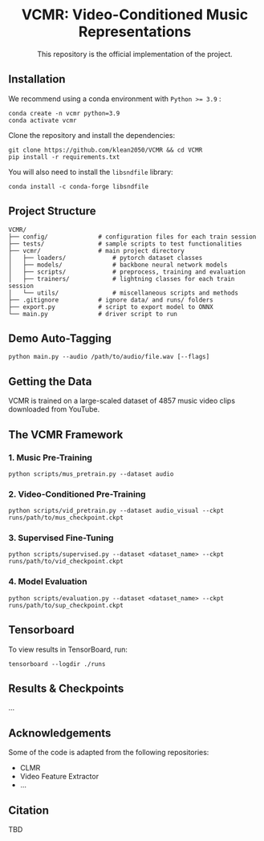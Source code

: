 <div align="center">

# VCMR: Video-Conditioned Music Representations
This repository is the official implementation of the project.
  
</div>

## Installation

We recommend using a conda environment with ``Python >= 3.9`` :
```
conda create -n vcmr python=3.9
conda activate vcmr
```
Clone the repository and install the dependencies:
```
git clone https://github.com/klean2050/VCMR && cd VCMR 
pip install -r requirements.txt
```

You will also need to install the ``libsndfile`` library:
```
conda install -c conda-forge libsndfile
```

## Project Structure

```
VCMR/
├── config/              # configuration files for each train session
├── tests/               # sample scripts to test functionalities
├── vcmr/                # main project directory
│   ├── loaders/             # pytorch dataset classes
│   ├── models/              # backbone neural network models
│   ├── scripts/             # preprocess, training and evaluation
│   ├── trainers/            # lightning classes for each train session
│   └── utils/               # miscellaneous scripts and methods
├── .gitignore           # ignore data/ and runs/ folders
├── export.py            # script to export model to ONNX
└── main.py              # driver script to run
```

## Demo Auto-Tagging

```
python main.py --audio /path/to/audio/file.wav [--flags]
```

## Getting the Data

VCMR is trained on a large-scaled dataset of 4857 music video clips downloaded from YouTube.

## The VCMR Framework

### 1. Music Pre-Training

```
python scripts/mus_pretrain.py --dataset audio
```

### 2. Video-Conditioned Pre-Training

```
python scripts/vid_pretrain.py --dataset audio_visual --ckpt runs/path/to/mus_checkpoint.ckpt
```

### 3. Supervised Fine-Tuning

```
python scripts/supervised.py --dataset <dataset_name> --ckpt runs/path/to/vid_checkpoint.ckpt
```

### 4. Model Evaluation

```
python scripts/evaluation.py --dataset <dataset_name> --ckpt runs/path/to/sup_checkpoint.ckpt
```

## Tensorboard

To view results in TensorBoard, run:
```
tensorboard --logdir ./runs
```

## Results & Checkpoints

...

## Acknowledgements

Some of the code is adapted from the following repositories:

* CLMR
* Video Feature Extractor
* ...

## Citation

TBD
